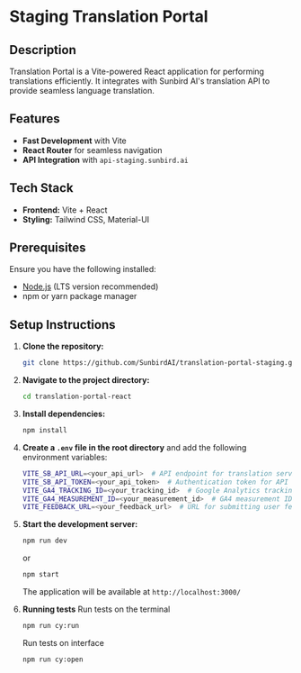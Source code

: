 # Staging Translation Portal

## Description

Translation Portal is a Vite-powered React application for performing translations efficiently. It integrates with Sunbird AI's translation API to provide seamless language translation.

## Features

- **Fast Development** with Vite
- **React Router** for seamless navigation
- **API Integration** with `api-staging.sunbird.ai`

## Tech Stack

- **Frontend:** Vite + React
- **Styling:** Tailwind CSS, Material-UI

## Prerequisites

Ensure you have the following installed:

- [Node.js](https://nodejs.org/) (LTS version recommended)
- npm or yarn package manager

## Setup Instructions

1. **Clone the repository:**
   ```bash
   git clone https://github.com/SunbirdAI/translation-portal-staging.git
   ```
2. **Navigate to the project directory:**
   ```bash
   cd translation-portal-react
   ```
3. **Install dependencies:**
   ```bash
   npm install
   ```
4. **Create a `.env` file in the root directory** and add the following environment variables:

   ```bash
   VITE_SB_API_URL=<your_api_url>  # API endpoint for translation services
   VITE_SB_API_TOKEN=<your_api_token>  # Authentication token for API requests
   VITE_GA4_TRACKING_ID=<your_tracking_id>  # Google Analytics tracking ID
   VITE_GA4_MEASUREMENT_ID=<your_measurement_id>  # GA4 measurement ID for analytics
   VITE_FEEDBACK_URL=<your_feedback_url>  # URL for submitting user feedback

   ```

5. **Start the development server:**

   ```bash
   npm run dev
   ```

   or

   ```bash
   npm start
   ```

   The application will be available at `http://localhost:3000/`

6. **Running tests**
   Run tests on the terminal

   ```bash
   npm run cy:run
   ```

   Run tests on interface

   ```bash
   npm run cy:open
   ```
